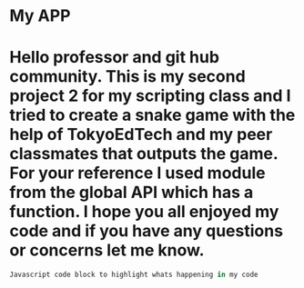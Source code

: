 My APP
=====
# Hello professor and git hub community. This is my second project 2 for my scripting class and I tried to create a snake game with the help of TokyoEdTech and my peer classmates that outputs the game. For your reference I used module from the global API which has a function. I hope you all enjoyed my code and if you have any questions or concerns let me know.

```javascript
Javascript code block to highlight whats happening in my code